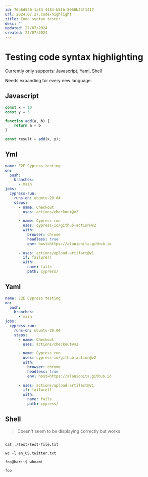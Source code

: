 ```yaml
---
id: 76b6d520-1af3-4484-b5fb-8068b43f1417
url: 2024.07.27.code-highlight
title: Code syntax tester
desc: ''
updated: 27/07/2024
created: 27/07/2024
---
```


# Testing code syntax highlighting

Currently only supports: Javascript, Yaml, Shell

Needs expanding for every new language.

## Javascript

```javascript
const x = 10
const y = 5

function add(a, b) {
    return a + b
}

const result = add(x, y);
```

## Yml

```yml
name: E2E Cypress testing
on:
  push:
    branches:
      - main
jobs:
  cypress-run:
    runs-on: ubuntu-20.04
    steps:
      - name: Checkout
        uses: actions/checkout@v2

      - name: Cypress run
        uses: cypress-io/github-action@v2
        with:
          browser: chrome
          headless: true
          env: host=https://alanionita.github.io
          
      - uses: actions/upload-artifact@v1
        if: failure()
        with:
          name: fails
          path: cypress/    
```

## Yaml

```yaml
name: E2E Cypress testing
on:
  push:
    branches:
      - main
jobs:
  cypress-run:
    runs-on: ubuntu-20.04
    steps:
      - name: Checkout
        uses: actions/checkout@v2

      - name: Cypress run
        uses: cypress-io/github-action@v2
        with:
          browser: chrome
          headless: true
          env: host=https://alanionita.github.io
          
      - uses: actions/upload-artifact@v1
        if: failure()
        with:
          name: fails
          path: cypress/    
```


## Shell

> Doesn't seem to be displaying correctly but works

```shell

cat ./test/test-file.txt

wc -l en_US.twitter.txt

foo@bar:~$ whoami

foo

```